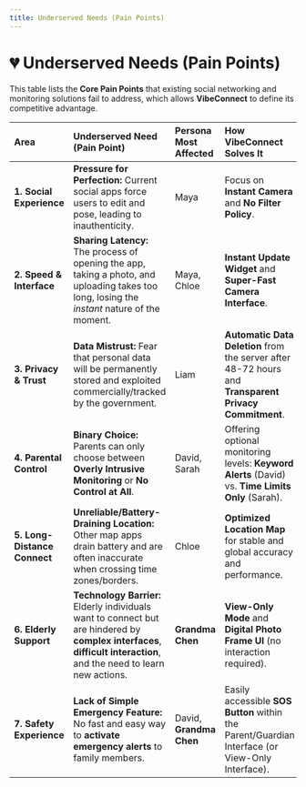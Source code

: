 ```yaml
---
title: Underserved Needs (Pain Points)
---
```


# 💔 Underserved Needs (Pain Points)

This table lists the **Core Pain Points** that existing social networking and monitoring solutions fail to address, which allows **VibeConnect** to define its competitive advantage.

| Area                         | Underserved Need (Pain Point)                                                                                                                                         | Persona Most Affected   | How VibeConnect Solves It                                                                             |
| :--------------------------- | :-------------------------------------------------------------------------------------------------------------------------------------------------------------------- | :---------------------- | :---------------------------------------------------------------------------------------------------- |
| **1. Social Experience**     | **Pressure for Perfection:** Current social apps force users to edit and pose, leading to inauthenticity.                                                             | Maya                    | Focus on **Instant Camera** and **No Filter Policy**.                                                 |
| **2. Speed & Interface**     | **Sharing Latency:** The process of opening the app, taking a photo, and uploading takes too long, losing the _instant_ nature of the moment.                         | Maya, Chloe             | **Instant Update Widget** and **Super-Fast Camera Interface**.                                        |
| **3. Privacy & Trust**       | **Data Mistrust:** Fear that personal data will be permanently stored and exploited commercially/tracked by the government.                                           | Liam                    | **Automatic Data Deletion** from the server after 48-72 hours and **Transparent Privacy Commitment**. |
| **4. Parental Control**      | **Binary Choice:** Parents can only choose between **Overly Intrusive Monitoring** or **No Control at All**.                                                          | David, Sarah            | Offering optional monitoring levels: **Keyword Alerts** (David) vs. **Time Limits Only** (Sarah).     |
| **5. Long-Distance Connect** | **Unreliable/Battery-Draining Location:** Other map apps drain battery and are often inaccurate when crossing time zones/borders.                                     | Chloe                   | **Optimized Location Map** for stable and global accuracy and performance.                            |
| **6. Elderly Support**       | **Technology Barrier:** Elderly individuals want to connect but are hindered by **complex interfaces**, **difficult interaction**, and the need to learn new actions. | **Grandma Chen**        | **View-Only Mode** and **Digital Photo Frame UI** (no interaction required).                          |
| **7. Safety Experience**     | **Lack of Simple Emergency Feature:** No fast and easy way to **activate emergency alerts** to family members.                                                        | David, **Grandma Chen** | Easily accessible **SOS Button** within the Parent/Guardian Interface (or View-Only Interface).       |
